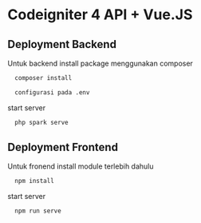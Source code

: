 
# Codeigniter 4 API + Vue.JS




## Deployment Backend

Untuk backend install package menggunakan composer

```bash
  composer install
```

```bash
  configurasi pada .env
```
start server
```bash
  php spark serve
```

## Deployment Frontend

Untuk fronend install module terlebih dahulu

```bash
  npm install
```
start server

```bash
  npm run serve
```

